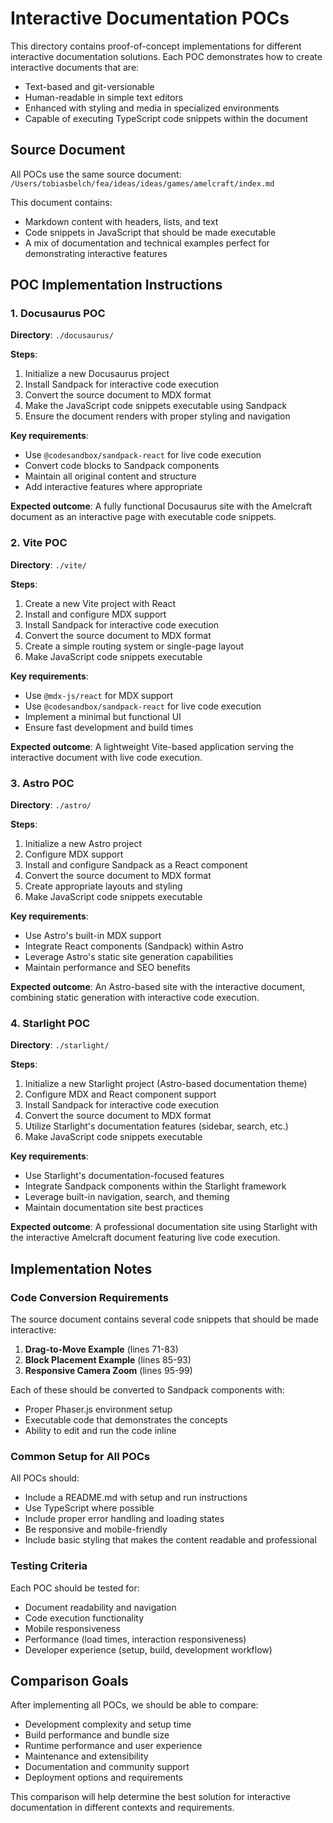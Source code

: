 # Interactive Documentation POCs

This directory contains proof-of-concept implementations for different interactive documentation solutions. Each POC demonstrates how to create interactive documents that are:

- Text-based and git-versionable
- Human-readable in simple text editors
- Enhanced with styling and media in specialized environments
- Capable of executing TypeScript code snippets within the document

## Source Document

All POCs use the same source document: `/Users/tobiasbelch/fea/ideas/ideas/games/amelcraft/index.md`

This document contains:
- Markdown content with headers, lists, and text
- Code snippets in JavaScript that should be made executable
- A mix of documentation and technical examples perfect for demonstrating interactive features

## POC Implementation Instructions

### 1. Docusaurus POC

**Directory**: `./docusaurus/`

**Steps**:
1. Initialize a new Docusaurus project
2. Install Sandpack for interactive code execution
3. Convert the source document to MDX format
4. Make the JavaScript code snippets executable using Sandpack
5. Ensure the document renders with proper styling and navigation

**Key requirements**:
- Use `@codesandbox/sandpack-react` for live code execution
- Convert code blocks to Sandpack components
- Maintain all original content and structure
- Add interactive features where appropriate

**Expected outcome**: A fully functional Docusaurus site with the Amelcraft document as an interactive page with executable code snippets.

### 2. Vite POC

**Directory**: `./vite/`

**Steps**:
1. Create a new Vite project with React
2. Install and configure MDX support
3. Install Sandpack for interactive code execution
4. Convert the source document to MDX format
5. Create a simple routing system or single-page layout
6. Make JavaScript code snippets executable

**Key requirements**:
- Use `@mdx-js/react` for MDX support
- Use `@codesandbox/sandpack-react` for live code execution
- Implement a minimal but functional UI
- Ensure fast development and build times

**Expected outcome**: A lightweight Vite-based application serving the interactive document with live code execution.

### 3. Astro POC

**Directory**: `./astro/`

**Steps**:
1. Initialize a new Astro project
2. Configure MDX support
3. Install and configure Sandpack as a React component
4. Convert the source document to MDX format
5. Create appropriate layouts and styling
6. Make JavaScript code snippets executable

**Key requirements**:
- Use Astro's built-in MDX support
- Integrate React components (Sandpack) within Astro
- Leverage Astro's static site generation capabilities
- Maintain performance and SEO benefits

**Expected outcome**: An Astro-based site with the interactive document, combining static generation with interactive code execution.

### 4. Starlight POC

**Directory**: `./starlight/`

**Steps**:
1. Initialize a new Starlight project (Astro-based documentation theme)
2. Configure MDX and React component support
3. Install Sandpack for interactive code execution
4. Convert the source document to MDX format
5. Utilize Starlight's documentation features (sidebar, search, etc.)
6. Make JavaScript code snippets executable

**Key requirements**:
- Use Starlight's documentation-focused features
- Integrate Sandpack components within the Starlight framework
- Leverage built-in navigation, search, and theming
- Maintain documentation site best practices

**Expected outcome**: A professional documentation site using Starlight with the interactive Amelcraft document featuring live code execution.

## Implementation Notes

### Code Conversion Requirements

The source document contains several code snippets that should be made interactive:

1. **Drag-to-Move Example** (lines 71-83)
2. **Block Placement Example** (lines 85-93)
3. **Responsive Camera Zoom** (lines 95-99)

Each of these should be converted to Sandpack components with:
- Proper Phaser.js environment setup
- Executable code that demonstrates the concepts
- Ability to edit and run the code inline

### Common Setup for All POCs

All POCs should:
- Include a README.md with setup and run instructions
- Use TypeScript where possible
- Include proper error handling and loading states
- Be responsive and mobile-friendly
- Include basic styling that makes the content readable and professional

### Testing Criteria

Each POC should be tested for:
- Document readability and navigation
- Code execution functionality
- Mobile responsiveness
- Performance (load times, interaction responsiveness)
- Developer experience (setup, build, development workflow)

## Comparison Goals

After implementing all POCs, we should be able to compare:
- Development complexity and setup time
- Build performance and bundle size
- Runtime performance and user experience
- Maintenance and extensibility
- Documentation and community support
- Deployment options and requirements

This comparison will help determine the best solution for interactive documentation in different contexts and requirements.
